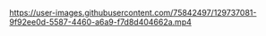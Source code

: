 

https://user-images.githubusercontent.com/75842497/129737081-9f92ee0d-5587-4460-a6a9-f7d8d404662a.mp4

